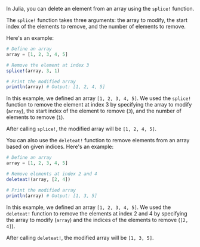 In Julia, you can delete an element from an array using the `splice!` function.

The `splice!` function takes three arguments: the array to modify, the start index of the elements to remove, and the number of elements to remove.

Here's an example:

```julia
# Define an array
array = [1, 2, 3, 4, 5]

# Remove the element at index 3
splice!(array, 3, 1)

# Print the modified array
println(array) # Output: [1, 2, 4, 5]
```

In this example, we defined an array `[1, 2, 3, 4, 5]`. We used the `splice!` function to remove the element at index 3 by specifying the array to modify (`array`), the start index of the element to remove (`3`), and the number of elements to remove (`1`).

After calling `splice!`, the modified array will be `[1, 2, 4, 5]`.

You can also use the `deleteat!` function to remove elements from an array based on given indices. Here's an example:

```julia
# Define an array
array = [1, 2, 3, 4, 5]

# Remove elements at index 2 and 4
deleteat!(array, [2, 4])

# Print the modified array
println(array) # Output: [1, 3, 5]
```

In this example, we defined an array `[1, 2, 3, 4, 5]`. We used the `deleteat!` function to remove the elements at index 2 and 4 by specifying the array to modify (`array`) and the indices of the elements to remove (`[2, 4]`).

After calling `deleteat!`, the modified array will be `[1, 3, 5]`.